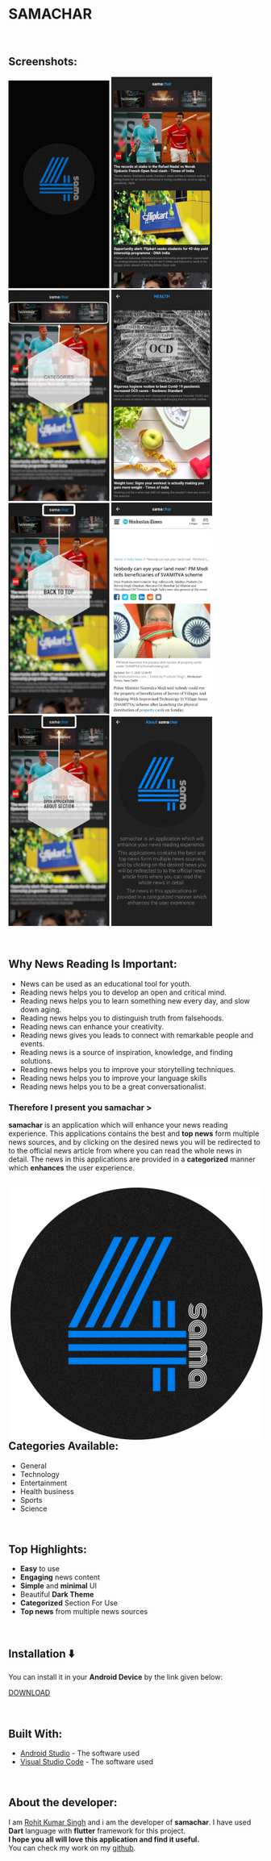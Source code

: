 # SAMACHAR

<br>

## Screenshots:

<p float="left">
  <img src="https://raw.githubusercontent.com/rohitsinghkcodes/RESOURCES/master/samachar/samachar%20images/img1.jpg" width="200" />
  <img src="https://raw.githubusercontent.com/rohitsinghkcodes/RESOURCES/master/samachar/samachar%20images/img2.jpg" width="200" /> 
  <img src="https://raw.githubusercontent.com/rohitsinghkcodes/RESOURCES/master/samachar/samachar%20images/img3.jpg" width="200" />
  <img src="https://raw.githubusercontent.com/rohitsinghkcodes/RESOURCES/master/samachar/samachar%20images/img4.jpg" width="200" />
  <img src="https://raw.githubusercontent.com/rohitsinghkcodes/RESOURCES/master/samachar/samachar%20images/img5.jpg" width="200" />
  <img src="https://raw.githubusercontent.com/rohitsinghkcodes/RESOURCES/master/samachar/samachar%20images/img6.jpg" width="200" /> 
  <img src="https://raw.githubusercontent.com/rohitsinghkcodes/RESOURCES/master/samachar/samachar%20images/img7.jpg" width="200" />
  <img src="https://raw.githubusercontent.com/rohitsinghkcodes/RESOURCES/master/samachar/samachar%20images/img8.jpg" width="200" />
</p>

<br>

## Why News Reading Is Important:

* News can be used as an educational tool for youth.
* Reading news helps you to develop an open and critical mind.
* Reading news helps you to learn something new every day, and slow down aging.
* Reading news helps you to distinguish truth from falsehoods.
* Reading news can enhance your creativity.
* Reading news gives you leads to connect with remarkable people and events.
* Reading news is a source of inspiration, knowledge, and finding solutions.
* Reading news helps you to improve your storytelling techniques.
* Reading news helps you to improve your language skills
* Reading news helps you to be a great conversationalist.

 ### Therefore I present you samachar >
 
 **samachar** is an application which will enhance your news reading experience.
This applications contains the best and **top news** form multiple news sources, and by clicking on the desired news you will be redirected to to the official news article from where you can read the whole news in detail.
The news in this applications are provided in a **categorized** manner which **enhances** the user experience.

<br>
 <img align="right" alt="samachar logo" src="https://github.com/rohitsinghkcodes/RESOURCES/blob/master/samachar/samachar_logo_4mb.png" width="500" height="500"/>

 
## Categories Available:

* General
* Technology
* Entertainment
* Health business
* Sports
* Science

<br>

## Top Highlights:

* **Easy** to use
* **Engaging** news content
* **Simple** and **minimal** UI
* Beautiful **Dark Theme**
* **Categorized** Section For Use
* **Top news** from multiple news sources

<br>

## Installation :arrow_down:
You can install it in your **Android Device**  by the link given below: 

[DOWNLOAD](https://rohitsinghkcodes.github.io/samacharWeb.github.io/)

<br>

## Built With:

* [Android Studio](https://developer.android.com/studio) - The software used
* [Visual Studio Code](https://code.visualstudio.com/) - The software used

<br>

## About the developer:

I am [Rohit Kumar Singh](https://rohitsinghkcodes.github.io/portfolio/) and i am the developer of **samachar**.
I have used **Dart** language with **flutter** framework for this project.  
**I hope you all will love this application and find it useful.**  
You can check my work on my [github](https://github.com/rohitsinghkcodes).

